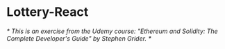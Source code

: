 # Lottery-React


 <em> * This is an exercise from the Udemy course: "Ethereum and Solidity: The Complete Developer's Guide" by Stephen Grider. * </em>
